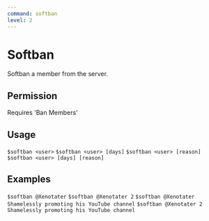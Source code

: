 ```yaml
---
command: softban
level: 2
---
```


# Softban

Softban a member from the server.

## Permission

Requires 'Ban Members'

## Usage

`$softban <user>`
`$softban <user> [days]`
`$softban <user> [reason]`
`$softban <user> [days] [reason]`

## Examples

`$softban @Xenotater`
`$softban @Xenotater 2`
`$softban @Xenotater Shamelessly promoting his YouTube channel`
`$softban @Xenotater 2 Shamelessly promoting his YouTube channel`